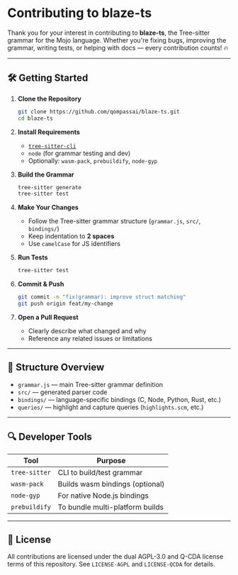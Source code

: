 # Contributing to blaze-ts

Thank you for your interest in contributing to **blaze-ts**, the Tree-sitter grammar for the Mojo language. Whether you're fixing bugs, improving the grammar, writing tests, or helping with docs — every contribution counts! 🔥

---

## 🛠 Getting Started

1. **Clone the Repository**

   ```bash
   git clone https://github.com/qompassai/blaze-ts.git
   cd blaze-ts
   ```

2. **Install Requirements**

   - [`tree-sitter-cli`](https://tree-sitter.github.io/tree-sitter/cli)
   - `node` (for grammar testing and dev)
   - Optionally: `wasm-pack`, `prebuildify`, `node-gyp`

3. **Build the Grammar**

   ```bash
   tree-sitter generate
   tree-sitter test
   ```

4. **Make Your Changes**

   - Follow the Tree-sitter grammar structure (`grammar.js`, `src/`, `bindings/`)
   - Keep indentation to **2 spaces**
   - Use `camelCase` for JS identifiers

5. **Run Tests**

   ```bash
   tree-sitter test
   ```

6. **Commit & Push**

   ```bash
   git commit -m "fix(grammar): improve struct matching"
   git push origin feat/my-change
   ```

7. **Open a Pull Request**
   - Clearly describe what changed and why
   - Reference any related issues or limitations

---

## 📁 Structure Overview

- `grammar.js` — main Tree-sitter grammar definition
- `src/` — generated parser code
- `bindings/` — language-specific bindings (C, Node, Python, Rust, etc.)
- `queries/` — highlight and capture queries (`highlights.scm`, etc.)

---

## 🔍 Developer Tools

| Tool          | Purpose                         |
| ------------- | ------------------------------- |
| `tree-sitter` | CLI to build/test grammar       |
| `wasm-pack`   | Builds wasm bindings (optional) |
| `node-gyp`    | For native Node.js bindings     |
| `prebuildify` | To bundle multi-platform builds |

---

## 📜 License

All contributions are licensed under the dual AGPL-3.0 and Q-CDA license terms of this repository. See `LICENSE-AGPL` and `LICENSE-QCDA` for details.
